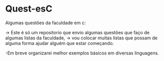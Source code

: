 # Quest-esC

Algumas questões da faculdade em c:

-> Este é só um repositorio que envio algumas questões que faço de algumas listas da faculdade, 
-> vou colocar muitas listas que possam de alguma forma ajudar alguém que estar começando.

-Em breve organizarei melhor exemplos básicos em diversas linguagens.
